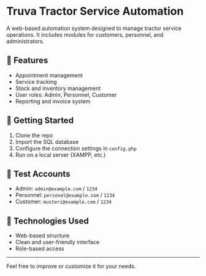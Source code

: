 # Truva Tractor Service Automation

A web-based automation system designed to manage tractor service operations. It includes modules for customers, personnel, and administrators.

## 🎯 Features
- Appointment management
- Service tracking
- Stock and inventory management
- User roles: Admin, Personnel, Customer
- Reporting and invoice system

## 🚀 Getting Started
1. Clone the repo
2. Import the SQL database
3. Configure the connection settings in `config.php`
4. Run on a local server (XAMPP, etc.)

## 🧪 Test Accounts
- Admin: `admin@example.com` / `1234`
- Personnel: `personel@example.com` / `1234`
- Customer: `musteri@example.com` / `1234`

## 📌 Technologies Used
- Web-based structure
- Clean and user-friendly interface
- Role-based access

---

Feel free to improve or customize it for your needs.
